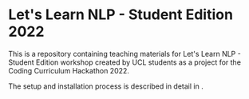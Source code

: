 # Let's Learn NLP - Student Edition 2022
This is a repository containing teaching materials for Let's Learn NLP - Student Edition workshop created by UCL students as a project for the Coding Curriculum Hackathon 2022.

The setup and installation process is described in detail in [](Manual.docx).
